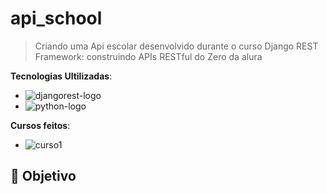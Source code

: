 # api_school

> Criando uma Api escolar desenvolvido durante o curso Django REST Framework: construindo APIs RESTful do Zero da alura

**Tecnologias Ultilizadas**: 
- ![djangorest-logo](https://img.shields.io/badge/djangorestframework-5.0.6-228B22?style=for-the-badge&logo=django&logoColor=white&labelColor=228B22)
- ![python-logo](https://img.shields.io/badge/python-3.12.3-blue?style=for-the-badge&logo=python&logoColor=white&labelColor=yellow)

**Cursos feitos**:
- ![curso1](https://img.shields.io/badge/Django_REST_Framework:_construindo_APIs_RESTful_do_Zero:_Django_Rest_Framework-9674EA?style=for-the-badge&logo=django&logoColor=white&labelColor=9674EA)

## 🎯 Objetivo
